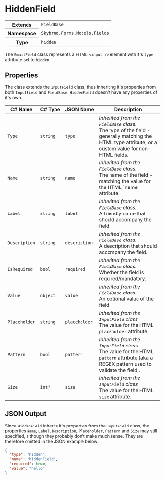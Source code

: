 # HiddenField

<table class="table details lined">
    <tr>
        <th>Extends</th>
        <td><code>FieldBase</code></td>
    </tr>
    <tr>
        <th>Namespace</th>
        <td><code>Skybrud.Forms.Models.Fields</code></td>
    </tr>
    <tr>
        <th>Type</th>
        <td><code>hidden</code></td>
    </tr>
</table>

The `EmailField` class represents a HTML `<input />` element with it's `type` attribute set to `hidden`. 

## Properties

The class extends the `InputField` class, thus inheriting it's properties from both `InputField` and `FieldBase`. `HiddenField` doesn't have any properties of it's own.

<table class="table list border zebra">
    <thead>
        <tr>
            <th>C#&nbsp;Name</th>
            <th>C#&nbsp;Type</th>
            <th>JSON&nbsp;Name</th>
            <th>Description</th>
        </tr>
    </thead>
    <tbody>
        <tr>
            <td><code>Type</code></td>
            <td><code>string</code></td>
            <td><code>type</code></td>
            <td>
                <em>Inherited from the <code>FieldBase</code> class.</em><br />
                The type of the field - generally matching the HTML <c>type</c> attribute, or a custom value for non-HTML fields.
            </td>
        </tr>
        <tr>
            <td><code>Name</code></td>
            <td><code>string</code></td>
            <td><code>name</code></td>
            <td>
                <em>Inherited from the <code>FieldBase</code> class.</em><br />
                The name of the field - matching the value for the HTML `name` attribute.
            </td>
        </tr>
        <tr>
            <td><code>Label</code></td>
            <td><code>string</code></td>
            <td><code>label</code></td>
            <td>
                <em>Inherited from the <code>FieldBase</code> class.</em><br />
                A friendly name that should accompany the field.
            </td>
        </tr>
        <tr>
            <td><code>Description</code></td>
            <td><code>string</code></td>
            <td><code>description</code></td>
            <td>
                <em>Inherited from the <code>FieldBase</code> class.</em><br />
                A description that should accompany the field.
            </td>
        </tr>
        <tr>
            <td><code>IsRequired</code></td>
            <td><code>bool</code></td>
            <td><code>required</code></td>
            <td>
                <em>Inherited from the <code>FieldBase</code> class.</em><br />
                Whether the field is required/mandatory.
            </td>
        </tr>
        <tr>
            <td><code>Value</code></td>
            <td><code>object</code></td>
            <td><code>value</code></td>
            <td>
                <em>Inherited from the <code>FieldBase</code> class.</em><br />
                An optional value of the field.
            </td>
        </tr>
        <tr>
            <td><code>Placeholder</code></td>
            <td><code>string</code></td>
            <td><code>placeholder</code></td>
            <td>
                <em>Inherited from the <code>InputField</code> class.</em><br />
                The value for the HTML <code>placeholder</code> attribute.
            </td>
        </tr>
        <tr>
            <td><code>Pattern</code></td>
            <td><code>bool</code></td>
            <td><code>pattern</code></td>
            <td>
                <em>Inherited from the <code>InputField</code> class.</em><br />
                The value for the HTML <code>pattern</code> attribute (aka a REGEX pattern used to validate the field).
            </td>
        </tr>
        <tr>
            <td><code>Size</code></td>
            <td><code>int?</code></td>
            <td><code>size</code></td>
            <td>
                <em>Inherited from the <code>InputField</code> class.</em><br />
                The value for the HTML <code>size</code> attribute.
            </td>
        </tr>
    </tbody>
</table>

## JSON Output

Since `HiddenField` inherits it's properties from the `InputField` class, the properties `Name`, `Label`, `Description`, `Placeholder`, `Pattern` and `Size` may still specified, although they probably don't make much sense. They are therefore omitted in the JSON example below:

```json
{
  "type": "hidden",
  "name": "hiddenField",
  "required": true,
  "value": "hello"
}
```